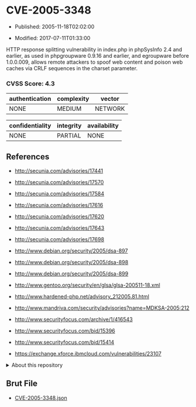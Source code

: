 # CVE-2005-3348

- Published: 2005-11-18T02:02:00

- Modified: 2017-07-11T01:33:00

HTTP response splitting vulnerability in index.php in phpSysInfo 2.4 and earlier, as used in phpgroupware 0.9.16 and earlier, and egroupware before 1.0.0.009, allows remote attackers to spoof web content and poison web caches via CRLF sequences in the charset parameter.

### CVSS Score: **4.3**

| authentication | complexity | vector |
| --- | --- | --- |
| NONE | MEDIUM | NETWORK |

| confidentiality | integrity | availability |
| --- | --- | --- |
| NONE | PARTIAL | NONE |

## References

* http://secunia.com/advisories/17441

* http://secunia.com/advisories/17570

* http://secunia.com/advisories/17584

* http://secunia.com/advisories/17616

* http://secunia.com/advisories/17620

* http://secunia.com/advisories/17643

* http://secunia.com/advisories/17698

* http://www.debian.org/security/2005/dsa-897

* http://www.debian.org/security/2005/dsa-898

* http://www.debian.org/security/2005/dsa-899

* http://www.gentoo.org/security/en/glsa/glsa-200511-18.xml

* http://www.hardened-php.net/advisory_212005.81.html

* http://www.mandriva.com/security/advisories?name=MDKSA-2005:212

* http://www.securityfocus.com/archive/1/416543

* http://www.securityfocus.com/bid/15396

* http://www.securityfocus.com/bid/15414

* https://exchange.xforce.ibmcloud.com/vulnerabilities/23107

<details>
<summary>About this repository</summary> 

  This repository is part of the project [Live Hack CVE](https://github.com/Live-Hack-CVE). Main website can be found [www.live-hack.org](https://www.live-hack.org) 
  
  Made by [Sn0wAlice](https://github.com/Sn0wAlice) for the people that care about security and need to have a feed of the latest CVEs. Hope you enjoy it, don't forget to star the repo and follow me on [Twitter](https://twitter.com/Sn0wAlice) and [Github](https://github.com/Sn0wAlice). And that is my [personnal website](https://www.alice-snow.me/)

  - [Home Page](https://github.com/Live-Hack-CVE)
  - [Framework](https://github.com/Live-Hack-CVE/cve-framework)
  - [CVE database](https://github.com/Live-Hack-CVE/full_database)
  - [Changelog](https://github.com/Live-Hack-CVE/Changelog)
</details>

## Brut File

* [CVE-2005-3348.json](https://raw.githubusercontent.com/Live-Hack-CVE/full_database/main/cves/2005/CVE-2005-3348.json)

